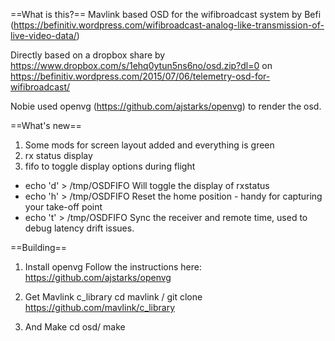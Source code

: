 ==What is this?==
Mavlink based OSD for the wifibroadcast system by Befi (https://befinitiv.wordpress.com/wifibroadcast-analog-like-transmission-of-live-video-data/)

Directly based on a dropbox share by <nobie>  https://www.dropbox.com/s/1ehq0ytun5ns6no/osd.zip?dl=0 on https://befinitiv.wordpress.com/2015/07/06/telemetry-osd-for-wifibroadcast/

Nobie used openvg (https://github.com/ajstarks/openvg) to render the osd.


==What's new==
1. Some mods for screen layout added and everything is green
2. rx status display 
3. fifo to toggle display options during flight
* echo 'd' > /tmp/OSDFIFO
  Will toggle the display of rxstatus
* echo 'h' > /tmp/OSDFIFO
  Reset the home position - handy for capturing your take-off point
* echo 't' > /tmp/OSDFIFO
  Sync the receiver and remote time, used to debug latency drift issues.


==Building==
1. Install openvg
Follow the instructions here: https://github.com/ajstarks/openvg

2. Get Mavlink c_library 
cd mavlink /
git clone https://github.com/mavlink/c_library 

3. And Make
cd osd/
make


